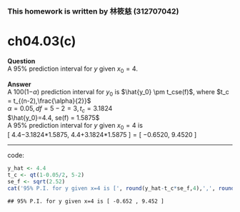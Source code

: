 ### This homework is written by 林筱慈 (312707042)

# ch04.03(c)

**Question**  
A 95% prediction interval for *y* given *x*<sub>0</sub> = 4.  
  
**Answer**  
A 100(1−*α*) prediction interval for *y*<sub>0</sub> is
$\hat{y_0} \pm t_cse(f)$, where $t_c = t_{(n-2),\frac{\alpha}{2}}$  
*α* = 0.05, *df* = 5 − 2 = 3, *t*<sub>*c*</sub> = 3.1824  
$\hat{y_0}=4.4, se(f) = 1.5875$  
A 95% prediction interval for *y* given *x*<sub>0</sub> = 4 is  
[ 4.4−3.1824\*1.5875, 4.4+3.1824\*1.5875 ] = [ −0.6520, 9.4520 ]  

------------------------------------------------------------------------

code:

``` r
y_hat <- 4.4
t_c <- qt(1-0.05/2, 5-2)
se_f <- sqrt(2.52)
cat('95% P.I. for y given x=4 is [', round(y_hat-t_c*se_f,4),',', round(y_hat+t_c*se_f,4), ']', '\n')
```

    ## 95% P.I. for y given x=4 is [ -0.652 , 9.452 ]
